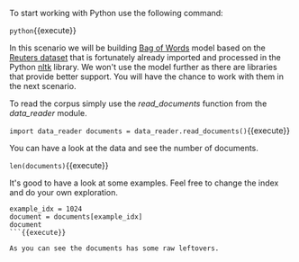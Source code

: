 To start working with Python use the following command:

`python`{{execute}}

In this scenario we will be building [Bag of Words](https://en.wikipedia.org/wiki/Bag-of-words_model) model based on the [Reuters dataset](http://www.daviddlewis.com/resources/testcollections/reuters21578/) that is fortunately already imported and processed in the Python [nltk](https://www.nltk.org/) library. We won't use the model further as there are libraries that provide better support. You will have the chance to work with them in the next scenario.

To read the corpus simply use the *read_documents* function from the *data_reader* module.

`import data_reader
documents = data_reader.read_documents()`{{execute}}

You can have a look at the data and see the number of documents.

`len(documents)`{{execute}}

It's good to have a look at some examples. Feel free to change the index and do your own exploration.

```
example_idx = 1024
document = documents[example_idx]
document
```{{execute}}

As you can see the documents has some raw leftovers.

